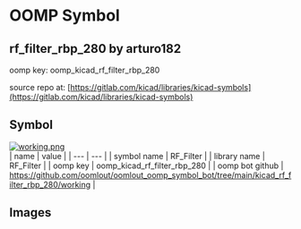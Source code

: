 # OOMP Symbol  
## rf_filter_rbp_280  by arturo182  
  
oomp key: oomp_kicad_rf_filter_rbp_280  
  
source repo at: [https://gitlab.com/kicad/libraries/kicad-symbols](https://gitlab.com/kicad/libraries/kicad-symbols)  
## Symbol  
  
[![working.png](working_600.png)](working.png)  
| name | value | 
| --- | --- | 
| symbol name | RF_Filter | 
| library name | RF_Filter | 
| oomp key | oomp_kicad_rf_filter_rbp_280 | 
| oomp bot github | https://github.com/oomlout/oomlout_oomp_symbol_bot/tree/main/kicad_rf_filter_rbp_280/working | 
## Images  
